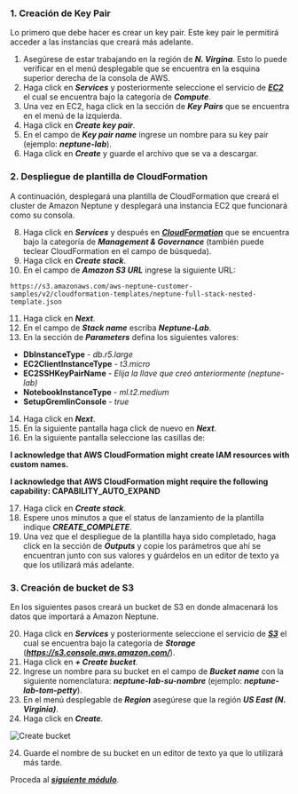 ### 1. Creación de Key Pair

Lo primero que debe hacer es crear un key pair. Este key pair le permitirá acceder a las instancias que creará más adelante.

1. Asegúrese de estar trabajando en la región de **_N. Virgina_**. Esto lo puede verificar en el menú desplegable que se encuentra en la esquina superior derecha de la consola de AWS.
2. Haga click en **_Services_** y posteriormente seleccione el servicio de [**_EC2_**](https://console.aws.amazon.com/ec2/) el cual se encuentra bajo la categoría de **_Compute_**.
3. Una vez en EC2, haga click en la sección de **_Key Pairs_** que se encuentra en el menú de la izquierda.
5. Haga click en **_Create key pair_**.
6. En el campo de **_Key pair name_** ingrese un nombre para su key pair (ejemplo: **_neptune-lab_**).
7. Haga click en **_Create_** y guarde el archivo que se va a descargar.


### 2. Despliegue de plantilla de CloudFormation

A continuación, desplegará una plantilla de CloudFormation que creará el cluster de Amazon Neptune y desplegará una instancia EC2 que funcionará como su consola.

8. Haga click en **_Services_** y después en [**_CloudFormation_**](https://console.aws.amazon.com/cloudformation/) que se encuentra bajo la categoría de **_Management & Governance_** (también puede teclear CloudFormation en el campo de búsqueda).
9. Haga click en **_Create stack_**.
10.	En el campo de **_Amazon S3 URL_** ingrese la siguiente URL: 

```
https://s3.amazonaws.com/aws-neptune-customer-samples/v2/cloudformation-templates/neptune-full-stack-nested-template.json
```

11.	Haga click en **_Next_**.
12.	En el campo de **_Stack name_** escriba **_Neptune-Lab_**.
13.	En la sección de **_Parameters_** defina los siguientes valores:

* **DbInstanceType** - *db.r5.large*
* **EC2ClientInstanceType** - *t3.micro*
* **EC2SSHKeyPairName** - *Elija la llave que creó anteriormente (neptune-lab)*
* **NotebookInstanceType** - *ml.t2.medium*
* **SetupGremlinConsole** - *true*

14.	Haga click en **_Next_**.
15.	En la siguiente pantalla haga click de nuevo en **_Next_**.
16.	En la siguiente pantalla seleccione las casillas de:

**I acknowledge that AWS CloudFormation might create IAM resources with custom names.**

**I acknowledge that AWS CloudFormation might require the following capability: CAPABILITY_AUTO_EXPAND**

17.	Haga click en **_Create stack_**.
18.	Espere unos minutos a que el status de lanzamiento de la plantilla indique **_CREATE_COMPLETE_**.
19.	Una vez que el despliegue de la plantilla haya sido completado, haga click en la sección de **_Outputs_** y copie los parámetros que ahí se encuentran junto con sus valores y guárdelos en un editor de texto ya que los utilizará más adelante.


### 3. Creación de bucket de S3

En los siguientes pasos creará un bucket de S3 en donde almacenará los datos que importará a Amazon Neptune.

20. Haga click en **_Services_** y posteriormente seleccione el servicio de [**_S3_**](https://s3.console.aws.amazon.com/) el cual se encuentra bajo la categoría de **_Storage_** (**_https://s3.console.aws.amazon.com/_**).
21. Haga click en **_+ Create bucket_**.
21. Ingrese un nombre para su bucket en el campo de **_Bucket name_** con la siguiente nomenclatura: 
**_neptune-lab-su-nombre_** (ejemplo: **_neptune-lab-tom-petty_**).
22. En el menú desplegable de **_Region_** asegúrese que la región **_US East (N. Virginia)_**.
23. Haga click en **_Create_**.

![Create bucket](images/createbucket.png)

24. Guarde el nombre de su bucket en un editor de texto ya que lo utilizará más tarde.

Proceda al [**_siguiente módulo_**](/cargardatos).